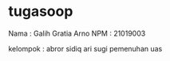 # tugasoop

Nama : Galih Gratia Arno
NPM : 21019003

kelompok : 
abror sidiq
ari sugi
pemenuhan uas
